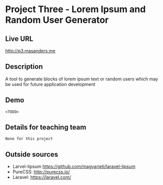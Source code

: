 # Project Three - Lorem Ipsum and Random User Generator

## Live URL
<http://p3.masanders.me>

## Description
A tool to generate blocks of lorem ipsum text or random users which may be used for
future application development

## Demo
	<TODO>

## Details for teaching team
	None for this project

## Outside sources
* Larvel-lipsum <https://github.com/magyarjeti/laravel-lipsum>
* PureCSS: <http://purecss.io/>
* Laravel: <https://laravel.com/>
	
